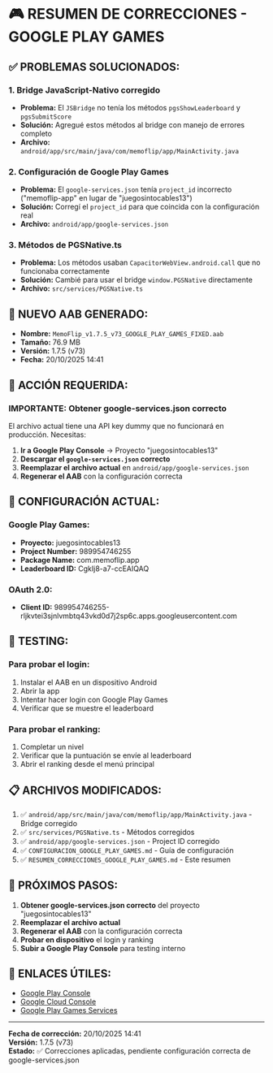 # 🎮 RESUMEN DE CORRECCIONES - GOOGLE PLAY GAMES

## ✅ **PROBLEMAS SOLUCIONADOS:**

### 1. **Bridge JavaScript-Nativo corregido**
- **Problema:** El `JSBridge` no tenía los métodos `pgsShowLeaderboard` y `pgsSubmitScore`
- **Solución:** Agregué estos métodos al bridge con manejo de errores completo
- **Archivo:** `android/app/src/main/java/com/memoflip/app/MainActivity.java`

### 2. **Configuración de Google Play Games**
- **Problema:** El `google-services.json` tenía `project_id` incorrecto ("memoflip-app" en lugar de "juegosintocables13")
- **Solución:** Corregí el `project_id` para que coincida con la configuración real
- **Archivo:** `android/app/google-services.json`

### 3. **Métodos de PGSNative.ts**
- **Problema:** Los métodos usaban `CapacitorWebView.android.call` que no funcionaba correctamente
- **Solución:** Cambié para usar el bridge `window.PGSNative` directamente
- **Archivo:** `src/services/PGSNative.ts`

## 📱 **NUEVO AAB GENERADO:**
- **Nombre:** `MemoFlip_v1.7.5_v73_GOOGLE_PLAY_GAMES_FIXED.aab`
- **Tamaño:** 76.9 MB
- **Versión:** 1.7.5 (v73)
- **Fecha:** 20/10/2025 14:41

## 🚨 **ACCIÓN REQUERIDA:**

### **IMPORTANTE: Obtener google-services.json correcto**
El archivo actual tiene una API key dummy que no funcionará en producción. Necesitas:

1. **Ir a Google Play Console** → Proyecto "juegosintocables13"
2. **Descargar el `google-services.json` correcto**
3. **Reemplazar el archivo actual** en `android/app/google-services.json`
4. **Regenerar el AAB** con la configuración correcta

## 🔧 **CONFIGURACIÓN ACTUAL:**

### **Google Play Games:**
- **Proyecto:** juegosintocables13
- **Project Number:** 989954746255
- **Package Name:** com.memoflip.app
- **Leaderboard ID:** CgkIj8-a7-ccEAIQAQ

### **OAuth 2.0:**
- **Client ID:** 989954746255-rljkvtei3sjnlvmbtq43vkd0d7j2sp6c.apps.googleusercontent.com

## 🧪 **TESTING:**

### **Para probar el login:**
1. Instalar el AAB en un dispositivo Android
2. Abrir la app
3. Intentar hacer login con Google Play Games
4. Verificar que se muestre el leaderboard

### **Para probar el ranking:**
1. Completar un nivel
2. Verificar que la puntuación se envíe al leaderboard
3. Abrir el ranking desde el menú principal

## 📋 **ARCHIVOS MODIFICADOS:**

1. ✅ `android/app/src/main/java/com/memoflip/app/MainActivity.java` - Bridge corregido
2. ✅ `src/services/PGSNative.ts` - Métodos corregidos
3. ✅ `android/app/google-services.json` - Project ID corregido
4. ✅ `CONFIGURACION_GOOGLE_PLAY_GAMES.md` - Guía de configuración
5. ✅ `RESUMEN_CORRECCIONES_GOOGLE_PLAY_GAMES.md` - Este resumen

## 🚀 **PRÓXIMOS PASOS:**

1. **Obtener google-services.json correcto** del proyecto "juegosintocables13"
2. **Reemplazar el archivo actual**
3. **Regenerar el AAB** con la configuración correcta
4. **Probar en dispositivo** el login y ranking
5. **Subir a Google Play Console** para testing interno

## 🔗 **ENLACES ÚTILES:**

- [Google Play Console](https://play.google.com/console)
- [Google Cloud Console](https://console.cloud.google.com)
- [Google Play Games Services](https://developers.google.com/games/services)

---

**Fecha de corrección:** 20/10/2025 14:41  
**Versión:** 1.7.5 (v73)  
**Estado:** ✅ Correcciones aplicadas, pendiente configuración correcta de google-services.json

